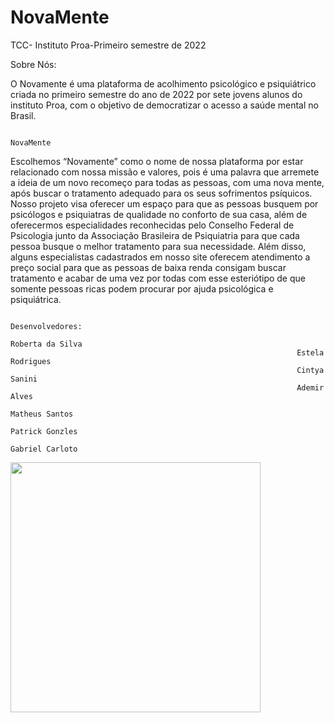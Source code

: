 # NovaMente
TCC- Instituto Proa-Primeiro semestre de 2022

Sobre Nós:

O Novamente é uma plataforma de acolhimento psicológico e psiquiátrico criada no primeiro semestre do ano de 2022 por sete jovens alunos do instituto Proa, com o objetivo de democratizar o acesso a saúde mental no Brasil.




                                                                   NovaMente
Escolhemos “Novamente” como o nome de nossa plataforma por estar relacionado com nossa missão e valores, pois é uma palavra que arremete a ideia de um novo recomeço para todas as pessoas, com uma nova mente, após buscar o tratamento adequado para os seus sofrimentos psíquicos. Nosso projeto visa oferecer um espaço para que as pessoas busquem por psicólogos e psiquiatras de qualidade no conforto de sua casa, além de oferecermos especialidades reconhecidas pelo Conselho Federal de Psicologia junto da Associação Brasileira de Psiquiatria para que cada pessoa busque o melhor tratamento para sua necessidade. Além disso, alguns especialistas cadastrados em nosso site oferecem atendimento a preço social para que as pessoas de baixa renda consigam buscar tratamento e acabar de uma vez por todas com esse esteriótipo de que somente pessoas ricas podem procurar por ajuda psicológica e psiquiátrica.



                                                                    Desenvolvedores:
                                                                    Roberta da Silva
                                                                    Estela Rodrigues
                                                                    Cintya Sanini
                                                                    Ademir Alves
                                                                    Matheus Santos
                                                                    Patrick Gonzles
                                                                    Gabriel Carloto
                                                  
                   
<img width="400px"
     src="https://user-images.githubusercontent.com/89100877/177441310-58d30828-d01e-4fef-b23d-f9396d839d0b.png">


